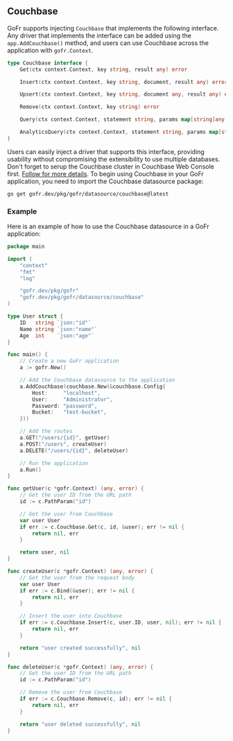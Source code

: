 ## Couchbase

GoFr supports injecting `Couchbase` that implements the following interface. Any driver that implements the interface can be
added using the `app.AddCouchbase()` method, and users can use Couchbase across the application with `gofr.Context`.

```go
type Couchbase interface {
    Get(ctx context.Context, key string, result any) error

    Insert(ctx context.Context, key string, document, result any) error

    Upsert(ctx context.Context, key string, document any, result any) error

    Remove(ctx context.Context, key string) error

    Query(ctx context.Context, statement string, params map[string]any, result any) error

    AnalyticsQuery(ctx context.Context, statement string, params map[string]any, result any) error
}
```

Users can easily inject a driver that supports this interface, providing usability without compromising the extensibility to use multiple databases.
Don't forget to serup the Couchbase cluster in Couchbase Web Console first. [Follow for more details](https://docs.couchbase.com/server/current/install/getting-started-docker.html#section_jvt_zvj_42b).
To begin using Couchbase in your GoFr application, you need to import the Couchbase datasource package:

```shell
go get gofr.dev/pkg/gofr/datasource/couchbase@latest
```

### Example

Here is an example of how to use the Couchbase datasource in a GoFr application:

```go
package main

import (
    "context"
    "fmt"
    "log"

    "gofr.dev/pkg/gofr"
    "gofr.dev/pkg/gofr/datasource/couchbase"
)

type User struct {
    ID   string `json:"id"`
    Name string `json:"name"`
    Age  int    `json:"age"`
}

func main() {
    // Create a new GoFr application
    a := gofr.New()

    // Add the Couchbase datasource to the application
    a.AddCouchbase(couchbase.New(&couchbase.Config{
        Host:     "localhost",
        User:     "Administrator",
        Password: "password",
        Bucket:   "test-bucket",
    }))

    // Add the routes
    a.GET("/users/{id}", getUser)
    a.POST("/users", createUser)
	a.DELETE("/users/{id}", deleteUser)

    // Run the application
    a.Run()
}

func getUser(c *gofr.Context) (any, error) {
    // Get the user ID from the URL path
    id := c.PathParam("id")

    // Get the user from Couchbase
    var user User
    if err := c.Couchbase.Get(c, id, &user); err != nil {
        return nil, err
    }

    return user, nil
}

func createUser(c *gofr.Context) (any, error) {
    // Get the user from the request body
    var user User
    if err := c.Bind(&user); err != nil {
        return nil, err
    }

    // Insert the user into Couchbase
    if err := c.Couchbase.Insert(c, user.ID, user, nil); err != nil {
        return nil, err
    }

    return "user created successfully", nil
}

func deleteUser(c *gofr.Context) (any, error) {
	// Get the user ID from the URL path
	id := c.PathParam("id")

	// Remove the user from Couchbase
	if err := c.Couchbase.Remove(c, id); err != nil {
		return nil, err
	}

	return "user deleted successfully", nil
}
```
